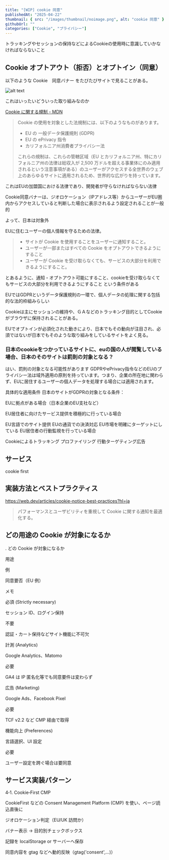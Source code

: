 ```yaml
---
title: "[WIP] cookie 同意"
publishedAt: "2025-04-22"
thumbnail: { src: "/images/thumbnail/noimage.png", alt: "cookie 同意" }
githubUrl: ""
categories: ["Cookie", "プライバシー"]
---
```


トラッキングやセッションの保持などによるCookieの使用時に意識していかなければならないこと

## Cookie オプトアウト（拒否）とオプトイン（同意）

以下のような Cookie　同意バナー をたびたびサイトで見ることがある。

![alt text](/images/image02.png)

これはいったいどういった取り組みなのか

[Cookie に関する規制 - MDN](https://developer.mozilla.org/ja/docs/Web/HTTP/Guides/Cookies#cookie_%E3%81%AB%E9%96%A2%E3%81%99%E3%82%8B%E8%A6%8F%E5%88%B6)

> Cookie の使用を対象とした法規制には、以下のようなものがあります。
>
> - EU の 一般データ保護規則 (GDPR)
> - EU の ePrivacy 指令
> - カリフォルニア州消費者プライバシー法
>
> これらの規制は、これらの管轄区域（EU とカリフォルニア州、特にカリフォルニア州の法律は総収入が 2,500 万ドルを超える事業体にのみ適用されるという注意事項がある）のユーザーがアクセスする全世界のウェブ上のあらゆるサイトに適用されるため、世界的な広がりを持っています。

これはEUの加盟国における法律であり、開発者が守らなければならない法律

Cookie同意バナーは、ジオロケーション（IPアドレス等）からユーザーがEU圏内からアクセスしていると判断した場合に表示されるよう設定されることが一般的

よって、日本は対象外

EUに住むユーザーの個人情報を守るための法律。

> - サイトが Cookie を使用することをユーザーに通知すること。
> - ユーザーが一部またはすべての Cookie をオプトアウトできるようにすること
> - ユーザーが Cookie を受け取らなくても、サービスの大部分を利用できるようにすること。

とあるように、通知・オプトアウト可能にすること、cookieを受け取らなくてもサービスの大部分を利用できるようにすること
という条件がある

EUではGDPRというデータ保護規則の一環で、個人データの処理に関する包括的な法的枠組みらしい

Cookieは主にセッションの維持や、ＧＡなどのトラッキング目的としてCookieがブラウザに保持されることがある。

EUでオプトインが必須化された動きにより、日本でもその動向が注目され、必須ではないが日本でもそのような取り組みをしているサイトをよく見る。

### 日本のcookieをつかっているサイトに、euの国の人が閲覧している場合、日本のそのサイトは罰則の対象となる？

はい、罰則の対象となる可能性があります
GDPRやePrivacy指令などのEUのプライバシー法は域外適用の原則を持っています。つまり、企業の所在地に関わらず、EUに居住するユーザーの個人データを処理する場合には適用されます。

具体的な適用条件
日本のサイトがGDPRの対象となる条件：

EUに拠点がある場合（日本企業のEU支社など）

EU居住者に向けたサービス提供を積極的に行っている場合

EU言語でのサイト提供
EUの通貨での決済対応
EU市場を明確にターゲットにしている
EU居住者の行動監視を行っている場合

Cookieによるトラッキング
プロファイリング
行動ターゲティング広告

## サービス

cookie first

## 実装方法とベストプラクティス

https://web.dev/articles/cookie-notice-best-practices?hl=ja

> パフォーマンスとユーザビリティを重視して Cookie に関する通知を最適化する。

## どの用途の Cookie が対象になるか

. どの Cookie が対象になるか

用途

例

同意要否（EU 例）

メモ

必須 (Strictly necessary)

セッション ID、ログイン保持

不要

認証・カート保持などサイト機能に不可欠

計測 (Analytics)

Google Analytics、Matomo

必要

GA4 は IP 匿名化等でも同意要件は変わらず

広告 (Marketing)

Google Ads、Facebook Pixel

必要

TCF v2.2 など CMP 経由で取得

機能向上 (Preferences)

言語選択、UI 設定

必要

ユーザー設定を跨ぐ場合は要同意

## サービス実装パターン

4‑1. Cookie‑First CMP

CookieFirst などの Consent Management Platform (CMP) を使い、ページ読込直後に

ジオロケーション判定（EU/UK 訪問か）

バナー表示 → 目的別チェックボックス

記録を localStorage or サーバーへ保存

同意内容を gtag などへ動的反映（gtag('consent',...)）
